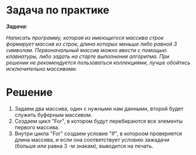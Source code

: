 # Задача по практике


___Задача:___

_Написать программу, которая из имеющегося массива строк формирует массив из строк, длина которых меньше либо равной 3 символам. Первоначальный массив можно ввести с помощью клавиатуры, либо задать на старте выполнения алгоритма. При решении не рекомендуется пользоваться коллекциями, лучше обойтись исключительно массивами._



# Решение 

1. Задаем два массива, один с нужными нам данными, второй будет служить буферным массивом.
2. Создаем цикл "For", в котором будут перебираются все элементы первого массива.
3. Внутри цикла "For" создаем условие "If", в котороом проверяется длина массива, и если она соответствует условию зажадачи (больше или равна 3 -м знакам), выводится на печать.

